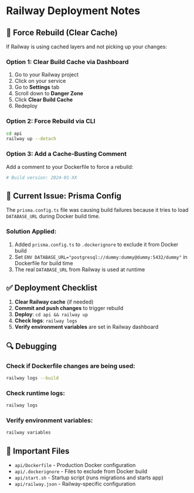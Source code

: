 # Railway Deployment Notes

## 🔄 Force Rebuild (Clear Cache)

If Railway is using cached layers and not picking up your changes:

### Option 1: Clear Build Cache via Dashboard

1. Go to your Railway project
2. Click on your service
3. Go to **Settings** tab
4. Scroll down to **Danger Zone**
5. Click **Clear Build Cache**
6. Redeploy

### Option 2: Force Rebuild via CLI

```bash
cd api
railway up --detach
```

### Option 3: Add a Cache-Busting Comment

Add a comment to your Dockerfile to force a rebuild:

```dockerfile
# Build version: 2024-01-XX
```

## 🐛 Current Issue: Prisma Config

The `prisma.config.ts` file was causing build failures because it tries to load `DATABASE_URL` during Docker build time.

### Solution Applied:

1. Added `prisma.config.ts` to `.dockerignore` to exclude it from Docker build
2. Set `ENV DATABASE_URL="postgresql://dummy:dummy@dummy:5432/dummy"` in Dockerfile for build time
3. The real `DATABASE_URL` from Railway is used at runtime

## ✅ Deployment Checklist

1. **Clear Railway cache** (if needed)
2. **Commit and push changes** to trigger rebuild
3. **Deploy**: `cd api && railway up`
4. **Check logs**: `railway logs`
5. **Verify environment variables** are set in Railway dashboard

## 🔍 Debugging

### Check if Dockerfile changes are being used:

```bash
railway logs --build
```

### Check runtime logs:

```bash
railway logs
```

### Verify environment variables:

```bash
railway variables
```

## 📝 Important Files

- `api/Dockerfile` - Production Docker configuration
- `api/.dockerignore` - Files to exclude from Docker build
- `api/start.sh` - Startup script (runs migrations and starts app)
- `api/railway.json` - Railway-specific configuration
